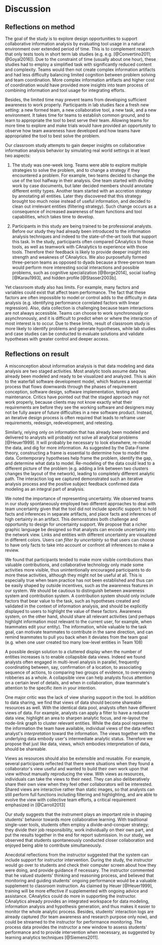 # Discussion

## Reflections on method

The goal of the study is to explore design opportunities to support
collaborative information analysis by evaluating tool usage in a natural
environment over extended period of time. This is to complement research that
only tests tools in short term lab studies (e.g. e.g. [@Convertino2011;
@Goyal2016]). Due to the constraint of time (usually about one hour), these
studies had to employ a simplified task with significantly reduced content and
complexity. Teams would then not create complex information artifacts and had
less difficulty balancing limited cognition between problem solving and team
coordination. More complex information artifacts and higher cost of coordination
would have provided more insights into team process of combining information and
tool usage for integrating efforts.

Besides, the limited time may prevent teams from developing sufficient awareness
to work properly. Participants in lab studies face a fresh new setting: a new
formed team, a new collaborative tool, a new task, and a new environment. It
takes time for teams to establish common ground, and to learn to appropriate the
tool to best serve their team. Allowing teams for more time to explore and make
trials would have provided an opportunity to observe how team awareness have
developed and how teams have appropriated the tool to best solve the problem.

Our classroom study attempts to gain deeper insights on collaborative
information analysis behavior by simulating real world settings in at least two
aspects:

1. The study was one-week long. Teams were able to explore multiple strategies
to solve the problem, and to change a strategy if they encountered a problem.
For example, two teams decided to change the use of the tool halfway in their
analysis. One team started with dividing work by case documents, but later
decided members should annotate different entity types. Another team started
with an accretion strategy by annotating all entities. Later they discovered
that this strategy brought too much noise instead of useful information, and
decided to clean out irrelevant entities (filtering strategy). Such change
occurs as a consequence of increased awareness of team functions and tool
capabilities, which takes time to develop.

2. Participants in this study are being trained to be professional analysts.
Before our study they had already been introduced to the information analysis
techniques and indeed to the state-of-the-art tools that support this task. In
the study, participants often compared CAnalytics to those tools, as well as
teamwork with CAnalytics to experience with those tools. Therefore their
feedback is likely to provide deeper insight into strength and weakness of
CAnalytics. We also purposefully formed three-person teams as opposed to dyads because a three-person team would perform more interesting social interactions and possible problems, such as cognitive specialization [@Borge2014], social loafing [@Karau1993], and hidden profile [@Stasser2003b].

Yet classroom study also has limits. For example, many factors and variables
could exist that affect team performance. The fact that these factors are often
impossible to model or control adds to the difficulty in data analysis (e.g. identifying performance correlated factors with linear regression). Also,
data collection is challenging because team interactions are not always
accessible. Teams can choose to work synchronously or asynchronously, and it is
difficult to predict when or where the interaction of most interest is to occur.
Due to these limits, result of classroom study is more likely to identify
problems and generate hypotheses, while lab studies and case studies can be
conducted to evaluate solutions and validate hypotheses with greater control and
deeper access.

## Reflections on result

A misconception about information analysis is that data modeling and data
analysis are two staged activities. Most analytic tools assume data has already
been modeled and ready to be visualized and analyzed. This is akin to the
waterfall software development model, which features a sequential process that
flows downwards through the phases of requirement conception, software design,
software implementation, testing and maintenance. Critics have pointed out that
the staged approach may not work properly, because clients may not know exactly
what their requirements are before they see the working software and designers
may not be fully aware of future difficulties in a new software product.
Instead, an iterative design process is often required that leads to reframe
user requirements, redesign, redevelopment, and retesting.

Similarly, relying only on information that has already been modeled and
delivered to analysts will probably not solve all analytical problems
[@Heuer1999]. It will probably be necessary to look elsewhere, re-model the
data, and dig for more information. As suggested by the Data-Frame theory,
constructing a frame is essential to determine how to model the data.
Contemporary hypotheses help frame the problem, identify the gap, and determine
what data to model. Re-modeling of the data could lead to a different picture of
the problem (e.g. adding a link between two clusters changes the layout of the
network), leading to completely different analytic path. The interaction log we
captured demonstrated such an iterative analysis process and the positive
subject feedback confirmed data modeling as an integral part of analysis.

We noted the importance of representing uncertainty. We observed teams in our
study spontaneously employed two different approaches to deal with team
uncertainty given that the tool did not include specific support: to hold facts
and inferences in separate artifacts, and place facts and inferences of high
certainty in an artifact. This demonstrates both challenge and opportunity to
design for uncertainty support. We propose that a richer graphic language be
designed so that analysts can encode uncertainty into the network view. Links
and entities with different uncertainty are visualized in different colors.
Users can *filter by uncertainty* so that users can choose to have only facts to
take into account or confront all inferences to make a review.

We found that participants tended to make more visible contributions than
valuable contributions, and collaborative technology only made some activities
more visible, thus unintentionally encouraged participants to do more these
activities, although they might not be useful at all. This is especially true
when team practice has not been established and thus can be easily shaped by
outside incentives, such as the awareness features in our system. We should be
cautious to distinguish between awareness system and contribution system. A
contribution system should only include factors that bear value to the task,
such as hypotheses created and validated in the context of information analysis,
and should be explicitly displayed to users to highlight the value of these
factors. Awareness system, on the other hand, should share all relevant
activities (and perhaps highlight information most relevant to the current user,
for example, when teammates edit your entity). The information, while valuable
to the task goal, can motivate teammates to contribute in the same direction,
and can remind teammates to pull you back when it deviates from the team goal
(e.g. when one user created too many low-level entities in Team 108)

A possible design solution to a cluttered display when the number of entities increases is to enable collapsible data views. Indeed we found analysts often engaged in multi-level analysis in parallel, frequently coordinating between, say, confirmation of a location, to associating sequence of actions, to comparing two groups of evidence, to overviewing robberies as a whole. A collapsible view can help analysts focus attention on a certain level of details, and when in collaboration, draw teammate's attention to the specific item in your intention.

One major critic was the lack of view sharing support in the tool. In addition
to data sharing, we find that views of data should become shareable resources as
well. With the identical data pool, analysts often have different views of data.
For example, analysts can apply a filter to have a reduced data view, highlight
an area to sharpen analytic focus, and re-layout the node-link graph to cluster
relevant entities. While the data pool represents the information the team have
available, individual views of the data reflect analyst's *interpretation*
toward the information. The views together with the underlying data embody
user's intermediate analytic status. Therefore we propose that just like data,
views, which embodies interpretation of data, should be shareable.

Views as resources should also be extensible and reusable. For example, several
participants reflected that there were situations when they found a
collaborator's view useful and wanted to build their own work upon that view
without manually reproducing the view. With views as resources, individuals can
take the views to their need. They can also deliberatively share their own view
when they feel other collaborators will be interested. Shared views are
interactive rather than static images, so that analysts can still perform full
functions including filtering and highlighting, and are able to evolve the view
with collective team efforts, a critical requirement emphasized in
[@Carroll2013]

Our study suggests that the instrument plays an important role in shaping
students' behavior towards more collaborative learning. With traditional
single-user tools, students often employ a divide-and-conquer strategy; they
divide their job responsibility, work individually on their own part, and put
the results together in the end for report submission. In our study, we observed
that students spontaneously conducted closer collaboration and enjoyed being
able to contribute simultaneously.

Anecdotal reflections from the instructor suggested that the system can include
support for instructor intervention. During the study, the instructor would go
over to students and check their computer screen about how they were doing, and
provide guidance if necessary. The instructor commented that he valued students'
thinking and reasoning process, and believed that monitoring and guiding
students' ongoing performance would be a valuable supplement to classroom
instruction. As claimed by Heuer [@Heuer1999], training will be more effective
if supplemented with ongoing advice and assistance. CAnalytics could do more in
supporting the instructor. CAnalytics already provides an integrated workspace
for data modeling, information analysis and hypothesis generation, and thus
makes it easier to monitor the whole analytic process. Besides, students'
interaction logs are already captured (for team awareness and research purpose
only now), and could be streamed to the instructor for performance monitoring.
The process data provides the instructor a new window to assess students'
performance and to provide intervention when necessary, as suggested by learning
analytics techniques [@Siemens2011].
